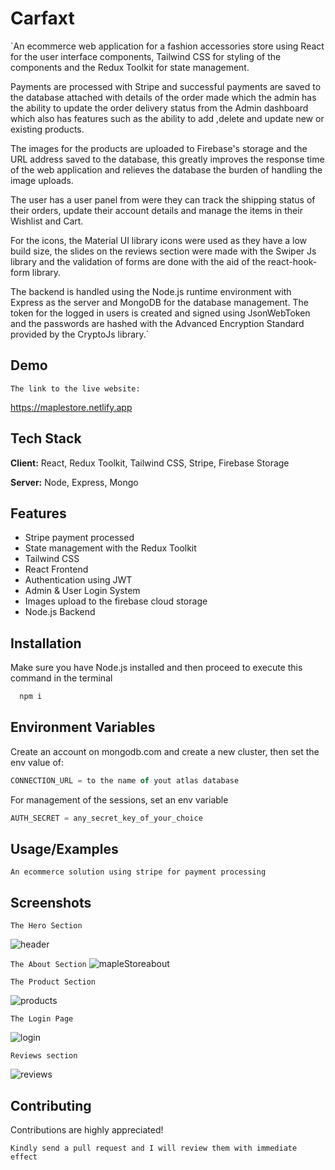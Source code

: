 # Carfaxt
`An ecommerce web application for a fashion accessories store using React for the user interface components, Tailwind CSS for styling of the components and the Redux Toolkit for state management.

Payments are processed with Stripe and successful payments are saved to the database attached with details of the order made which the admin has the ability to update the order delivery status from the Admin dashboard which also has features such as the ability to add ,delete and update new or existing products. 

The images for the products are uploaded to Firebase's storage and the URL address saved to the database, this greatly improves the response time of the web application and relieves the database the burden of handling the image uploads. 

The user has a user panel from were they can track the shipping status of their orders, update their account details and manage the items in their Wishlist and Cart.

For the icons, the Material UI library icons were used as they have a low build size, the slides on the reviews section were made with the Swiper Js library and the validation of forms are done with the aid of the react-hook-form library.

The backend is handled using the Node.js runtime environment with Express as the server and MongoDB for the database management. The token for the logged in users is created and signed using JsonWebToken and the passwords are hashed with the Advanced Encryption Standard provided by the CryptoJs library.`
## Demo

`The link to the live website:`

https://maplestore.netlify.app
## Tech Stack

**Client:** React, Redux Toolkit, Tailwind CSS, Stripe, Firebase Storage

**Server:** Node, Express, Mongo


## Features

- Stripe payment processed
- State management with the Redux Toolkit
- Tailwind CSS
- React Frontend
- Authentication using JWT
- Admin & User Login System
- Images upload to the firebase cloud storage
- Node.js Backend




## Installation

Make sure you have Node.js installed and then proceed to execute this command in the terminal

```bash
  npm i
```
    
## Environment Variables

Create an account on mongodb.com and create a new cluster, then set the env value of:

```javascript
CONNECTION_URL = to the name of yout atlas database

```

For management of the sessions, set an env variable

```javascript
AUTH_SECRET = any_secret_key_of_your_choice

```


## Usage/Examples

`An ecommerce solution using stripe for payment processing`
## Screenshots
`The Hero Section`

![header](https://user-images.githubusercontent.com/84836053/178365204-7e5da2d4-22a5-46df-bb72-2a7638bf5f9e.png)

`The About Section`
![mapleStoreabout](https://user-images.githubusercontent.com/84836053/178365267-93834b9e-8c94-4395-82d3-defea33eb682.png)


`The Product Section`

![products](https://user-images.githubusercontent.com/84836053/178365322-e8174165-0ea5-4756-a5a0-b460969c7d05.png)

`The Login Page`

![login](https://user-images.githubusercontent.com/84836053/178365409-0f473c3b-92f4-411d-a563-bddc2a82fa20.png)

`Reviews section`

![reviews](https://user-images.githubusercontent.com/84836053/178365476-714a85ab-2ab4-4bd6-b6f9-28c8fe7425f6.png)

## Contributing

Contributions are highly appreciated!

`Kindly send a pull request and I will review them with immediate effect`

